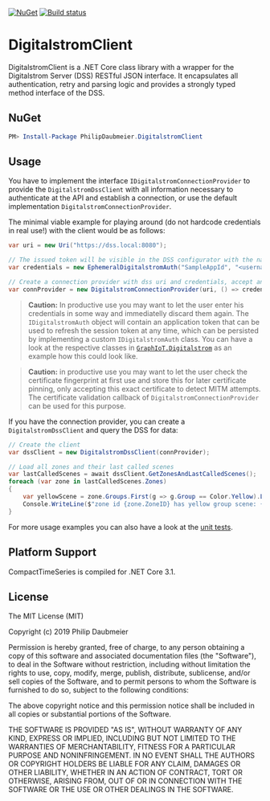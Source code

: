 ﻿[![NuGet](http://img.shields.io/nuget/v/PhilipDaubmeier.DigitalstromClient.svg?style=flat-square)](https://www.nuget.org/packages/PhilipDaubmeier.DigitalstromClient/)
[![Build status](https://ci.appveyor.com/api/projects/status/mj67oe2c9wfkv2ld/branch/master?svg=true)](https://ci.appveyor.com/project/philipdaubmeier/graphiot/branch/master)

# DigitalstromClient

DigitalstromClient is a .NET Core class library with a wrapper for the Digitalstrom Server (DSS) RESTful JSON interface. It encapsulates all authentication, retry and parsing logic and provides a strongly typed method interface of the DSS.

## NuGet

```powershell
PM> Install-Package PhilipDaubmeier.DigitalstromClient
```

## Usage

You have to implement the interface `IDigitalstromConnectionProvider` to provide the `DigitalstromDssClient` with all information necessary to authenticate at the API and establish a connection, or use the default implementation `DigitalstromConnectionProvider`.

The minimal viable example for playing around (do not hardcode credentials in real use!) with the client would be as follows:

```csharp
var uri = new Uri("https://dss.local:8080");

// The issued token will be visible in the DSS configurator with the name "SampleAppId"
var credentials = new EphemeralDigitalstromAuth("SampleAppId", "<username>", "<password>");

// Create a connection provider with dss uri and credentials, accept any certificate
var connProvider = new DigitalstromConnectionProvider(uri, () => credentials, cert => true);
```

> **Caution:** In productive use you may want to let the user enter his credentials in some way and immediatelly discard them again. The `IDigitalstromAuth` object will contain an application token that can be used to refresh the session token at any time, which can be persisted by implementing a custom `IDigitalstromAuth` class. You can have a look at the respective classes in [`GraphIoT.Digitalstrom`](../GraphIoT.Digitalstrom/Config) as an example how this could look like.

> **Caution:** in productive use you may want to let the user check the certificate fingerprint at first use and store this for later certificate pinning, only accepting this exact certificate to detect MITM attempts. The certificate validation callback of `DigitalstromConnectionProvider` can be used for this purpose.

If you have the connection provider, you can create a `DigitalstromDssClient` and query the DSS for data:

```csharp
// Create the client
var dssClient = new DigitalstromDssClient(connProvider);

// Load all zones and their last called scenes
var lastCalledScenes = await dssClient.GetZonesAndLastCalledScenes();
foreach (var zone in lastCalledScenes.Zones)
{
    var yellowScene = zone.Groups.First(g => g.Group == Color.Yellow).LastCalledScene;
    Console.WriteLine($"zone id {zone.ZoneID} has yellow group scene: {yellowScene.ToDisplayString()}");
}
```

For more usage examples you can also have a look at the [unit tests](../../test/DigitalstromClient.Tests).

## Platform Support

CompactTimeSeries is compiled for .NET Core 3.1.

## License

The MIT License (MIT)

Copyright (c) 2019 Philip Daubmeier

Permission is hereby granted, free of charge, to any person obtaining a copy
of this software and associated documentation files (the "Software"), to deal
in the Software without restriction, including without limitation the rights
to use, copy, modify, merge, publish, distribute, sublicense, and/or sell
copies of the Software, and to permit persons to whom the Software is
furnished to do so, subject to the following conditions:

The above copyright notice and this permission notice shall be included in all
copies or substantial portions of the Software.

THE SOFTWARE IS PROVIDED "AS IS", WITHOUT WARRANTY OF ANY KIND, EXPRESS OR
IMPLIED, INCLUDING BUT NOT LIMITED TO THE WARRANTIES OF MERCHANTABILITY,
FITNESS FOR A PARTICULAR PURPOSE AND NONINFRINGEMENT. IN NO EVENT SHALL THE
AUTHORS OR COPYRIGHT HOLDERS BE LIABLE FOR ANY CLAIM, DAMAGES OR OTHER
LIABILITY, WHETHER IN AN ACTION OF CONTRACT, TORT OR OTHERWISE, ARISING FROM,
OUT OF OR IN CONNECTION WITH THE SOFTWARE OR THE USE OR OTHER DEALINGS IN THE
SOFTWARE.
